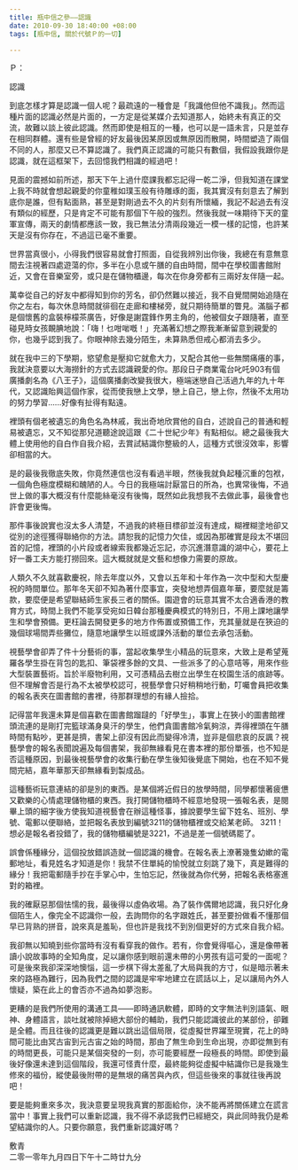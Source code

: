 ```yaml
---
title: 瓶中信之參——認識
date: 2010-09-30 18:40:00 +08:00
tags: [瓶中信, 關於代號Ｐ的一切]

---
```


Ｐ：  
  
認識  

  
 到底怎樣才算是認識一個人呢？最疏遠的一種會是「我識他但他不識我」。然而這種片面的認識必然是片面的，一方定是從某媒介去知道那人，始終未有真正的交 流，故難以談上彼此認識。然而即使是相互的一種，也可以是一語未言，只是並存在相同群體。還有些是曾經的好友最後因某原因或無原因而散開，時間塑造了兩個 不同的人，那麼又已不算認識了。我們真正認識的可能只有數個，我假設我跟你是認識，就在這框架下，去回憶我們相識的經過吧！  
  
 見面的震撼如前所述，那天下午上過什麼課我都忘記得一乾二淨，但我知道在課堂上我不時就會想起親愛的你童稚如璞玉般有待雕琢的面，我其實沒有刻意去了解到 底你是誰，但有點面熟，甚至是對剛過去不久的片刻有所懷緬，我記不起過去有沒有類似的經歷，只是肯定不可能有那個下午般的強烈。然後我就一味期待下天的童 軍宣傳，兩天的劇情都應該一致，我已無法分清兩段幾近一模一樣的記憶，也許某天是沒有你存在，不過這已毫不重要。  
  
 世界當真很小，小得我們很容易就會打照面，自從我辨別出你後，我總在有意無意間去注視著四處遊蕩的你，多半在小息或午膳的自由時間，間中在學校圖書館附近，又會在音樂室旁，或只是在儲物櫃邊，每次在你身旁都有三兩好友伴隨一起。  
  
萬幸從自己的好友中都得知到你的芳名，卻仍然難以接近，我不自覺間開始追隨在你之左右，每次休息時間就徘徊在走廊和樓梯旁，就只期待簡單的瞥見。滿腦子都 是個懷舊的盒裝檸檬茶廣告，好像是謝霆鋒作男主角的，他被個女子跟隨著，直至碰見時女孩靦腆地說：「嗨！乜咁啱嘅！」充滿著幻想之際我漸漸留意到親愛的 你，也幾乎認到我了。你眼神除去幾分陌生，未算熟悉但戒心都消去多少。  
  
 就在我中三的下學期，慾望愈是壓抑它就愈大力，又配合其他一些無關痛癢的事，我就決意要以大海撈針的方式去認識親愛的你。那段日子商業電台叱吒903有個 廣播劇名為《八王子》，這個廣播劇改變我很大，極端迷戀自己活過九年的九十年代，又認識貽興這個作家，從而使我戀上文學，戀上自己，戀上你，然後不太用功 的努力學習……好像有扯得有點遠。  
  
 裡頭有個老被遺忘的角色名為林戚，我出奇地欣賞他的自白，述說自己的普通和輕易被遺忘，又不知從那兒道聽途說這跟《二十世紀少年》有點相似。總之最後我大體上使用他的自白作自我介紹，去賞試結識你整級的人，這種方式很沒效率，影響卻相當的大。  
  
 是的最後我徹底失敗，你竟然連信也沒有看過半眼，然後我就負起種沉重的包袱，一個角色極度模糊和醜陋的人。今日的我極端討厭當日的所為，也異常後悔，不過世上做的事大概沒有什麼能絲毫沒有後悔，既然如此我想我不去做此事，最後會也許會更後悔。  
  
 那件事後說實也沒太多人清楚，不過我的終極目標卻並沒有達成，糊裡糊塗地卻又從別的途徑獲得聯絡你的方法。請恕我的記憶力欠佳，或因為那確實是段太不堪回 首的記憶，裡頭的小片段或者線索我都幾近忘記，亦沉進潛意識的湖中心，要花上好一番工夫方能打撈回來。這大概就就是文藝和想像力需要的原故。  
  
 人類久不久就喜歡慶祝，除去年度以外，又會以五年和十年作為一次中型和大型慶祝的時間單位。那年冬天卻不知為著什麼事宜，突發地想弄個嘉年華，要麼就是籌 款，要麼便是希望聯結師生家長三者的關係。園遊會的玩意其實不太合適香港的教育方式，時間上我們不能享受宛如日韓台那種慶典模式的特別日，不用上課地讓學 生和學會預備。更枉論去開發更多的地方作佈置或預備工作，充其量就是在狹迫的幾個球場間弄些攤位，隨意地讓學生以班或課外活動的單位去承包活動。  
  
 視藝學會卻弄了件十分藝術的事，當起收集學生小精品的玩意來，大致上是希望蒐羅各學生掛在背包的匙扣、筆袋裡多餘的文具、一些派多了的心意咭等，用來作些 大型裝置藝術。旨於半廢物利用，又可憑精品去樹立出學生在校園生活的痕跡等。但不理解會否是行為不太被學校認可，視藝學會只好稍稍地行動，叮囑會員把收集 的報名表夾在圖書館的書裡，待那群理想的有緣人撿拾。  
  
 記得當年我還未算是個喜歡在圖書館蹓躂的「好學生」，事實上在狹小的圖書館裡頭流連的是剛打完籃球滿身臭汗的學生，他們貪圖書館冷氣夠涼，弄得裡頭在午膳 時間有點吵，更甚是擠，書架上卻沒有因此而變得冷清，豈非是個悲哀的反諷？視藝學會的報名表聞說遍及每個書架，我卻無緣看見在書本裡的那份單張，也不知是 否這種原因，到最後視藝學會的收集行動在學生後知後覺底下開始，也在不知不覺間完結，嘉年華那天卻無緣看到製成品。  
  
 這種藝術玩意連結的卻是別的東西。是某個將近假日的放學時間，同學都懷著疲憊又歡樂的心情處理儲物櫃的東西。我打開儲物櫃時不經意地發現一張報名表，是閱 畢上頭的細字後方使我知道視藝會在辦這種怪事，據說要學生留下姓名、班別、學號、電郵以便聯絡，並把報名表放到編號3211的儲物櫃裡或交給某老師。 3211！想必是報名者投錯了，我的儲物櫃編號是3221，不過是差一個號碼罷了。  
  
 誤會係種緣分，這個投放錯誤造就一個認識的機會。在報名表上潦著幾隻幼嫰的電郵地址，看見姓名才知道是你！我禁不住單純的愉悅就立刻跳了幾下，真是難得的緣分！我把電郵隨手抄在手掌心中，生怕忘記，然後就為你代勞，把報名表格塞進對的箱裡。  
  
 我的確厭惡那個怯懦的我，最後得以虛偽收場。為了裝作偶爾地認識，我只好化身個陌生人，像完全不認識你一般，去詢問你的名字跟姓氏，甚至要扮做看不懂那個早已背熟的拼音，說來真是羞恥，但也許是我找不到別個更好的方式來自我介紹。  
  
我卻無以知曉到些你當時有沒有看穿我的做作。若有，你會覺得嘔心，還是像帶著讀小說故事時的全知角度，足以讓你感到眼前還未帶的小男孩有這可愛的一面呢？ 可是後來我卻深深地懊惱，這一步棋下得太差亂了大局與我的方寸，似是暗示著未來的路極為難行，因為我們之間的認識是牢牢地建立在謊話以上，足以讓局內外人 懷疑，築在此上的會否亦不過為如夢泡影。  
  
更糟的是我們所使用的溝通工具——即時通訊軟體，即時的文字無法判別語氣、眼神、身體語言，談吐就被除掉絕大部份的輔助，我們只能認識彼此的某部份，卻難 是全體。而且往後的認識更是難以跳出這個局限，從虛擬世界躍至現實，花上的時間可能比由冥古宙到元古宙之始的時間，那由了無生命到生命出現，亦即從無到有 的時間更長，可能只是某個突發的一刻，亦可能要經歷一段極長的時間。即使到最後好像還未達到這個階段，我還可怪責什麼，最終能夠從虛擬中結識你已是我幾生 修來的福份，縱使最後附帶的是無垠的痛苦與內疚，但這些後來的事就往後再說吧！  
  
 要是能夠重來多次，我決意要呈現我真實的那面給你，決不能再將關係建立在謊言當中！事實上我們可以重新認識，我不得不承認我們已經絕交，與此同時我仍是希望結識你的人。只要你願意，我們重新認識好嗎？  
  
敷青  
二零一零年九月四日下午十二時廿九分  

